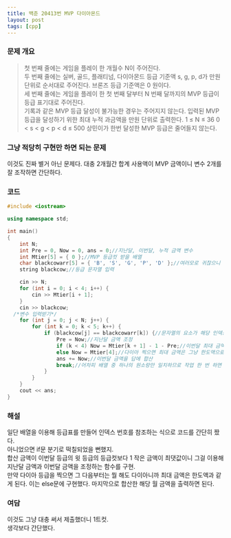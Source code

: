 ```yaml
---
title: 백준 20413번 MVP 다이아몬드
layout: post
tags: [cpp]
---
```

### 문제 개요
>첫 번째 줄에는 게임을 플레이 한 개월수 N이 주어진다.  
>두 번째 줄에는 실버, 골드, 플래티넘, 다이아몬드 등급 기준액 s, g, p, d가 만원 단위로 순서대로 주어진다. 브론즈 등급 기준액은 0 원이다.  
>세 번째 줄에는 게임을 플레이 한 첫 번째 달부터 N 번째 달까지의 MVP 등급이 등급 표기대로 주어진다.  
>기록과 같은 MVP 등급 달성이 불가능한 경우는 주어지지 않는다.
>입력된 MVP 등급을 달성하기 위한 최대 누적 과금액을 만원 단위로 출력한다.
>1 ≤ N ≤ 36
>0 < s < g < p < d ≤ 500
>상민이가 한번 달성한 MVP 등급은 줄어들지 않는다.

### 그냥 적당히 구현만 하면 되는 문제
이것도 진짜 별거 아닌 문제다. 대충 2개월간 합계 사용액이 MVP 금액이니 변수 2개를 잘 조작하면 간단하다.
### 코드
```c++
#include <iostream>

using namespace std;

int main()
{
	int N;
	int Pre = 0, Now = 0, ans = 0;//지난달, 이번달, 누적 금액 변수 
	int Mtier[5] = { 0 };//MVP 등급컷 받을 배열
	char blackcowarr[5] = { 'B', 'S', 'G', 'P', 'D' };//여러모로 귀찮으니 쓸 배열
	string blackcow;//등급 문자열 입력

	cin >> N;
	for (int i = 0; i < 4; i++) {
		cin >> Mtier[i + 1];
	}
	cin >> blackcow;
  /*변수 입력받기*/
	for (int j = 0; j < N; j++) {
		for (int k = 0; k < 5; k++) {
			if (blackcow[j] == blackcowarr[k]) {//문자열의 요소가 해당 인덱스의 배열 원소와 일치할 때
				Pre = Now;//지난달 금액 조정
				if (k < 4) Now = Mtier[k + 1] - 1 - Pre;//이번달 최대 금액 = 다음 등급컷 - 1 - 지난달 금액
				else Now = Mtier[4];//다이아 찍으면 최대 금액은 그냥 한도액으로 계산
				ans += Now;//이번달 금액을 답에 합산
				break;//어차피 배열 중 하나의 원소랑만 일치하므로 작업 한 번 하면 바로 탈출
			}
		}
	}
	cout << ans;
}
```
### 해설
일단 배열을 이용해 등급표를 만들어 인덱스 번호를 참조하는 식으로 코드를 간단히 짰다.  
아니었으면 if문 분기로 떡칠되었을 뻔했지.  
합산 금액이 이번달 등급의 윗 등급의 등급컷보다 1 작은 금액이 최댓값이니 그걸 이용해 지난달 금액과 이번달 금액을 조정하는 함수를 구현.  
만약 다이아 등급을 찍으면 그 다음부터는 뭘 해도 다이아니까 최대 금액은 한도액과 같게 된다. 이는 else문에 구현했다.
마지막으로 합산한 해당 월 금액을 출력하면 된다.
### 여담
이것도 그냥 대충 써서 제출했더니 1트컷.  
생각보다 간단했다.
